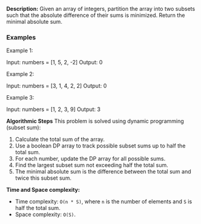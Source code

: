 **Description:**
Given an array of integers, partition the array into two subsets such that the absolute difference of their sums is minimized. Return the minimal absolute sum.

### Examples
Example 1:

Input: numbers = [1, 5, 2, -2]
Output: 0

Example 2:

Input: numbers = [3, 1, 4, 2, 2]
Output: 0

Example 3:

Input: numbers = [1, 2, 3, 9]
Output: 3

**Algorithmic Steps**
This problem is solved using dynamic programming (subset sum):

1. Calculate the total sum of the array.
2. Use a boolean DP array to track possible subset sums up to half the total sum.
3. For each number, update the DP array for all possible sums.
4. Find the largest subset sum not exceeding half the total sum.
5. The minimal absolute sum is the difference between the total sum and twice this subset sum.

**Time and Space complexity:**
- Time complexity: `O(n * S)`, where `n` is the number of elements and `S` is half the total sum.
- Space complexity: `O(S)`. 